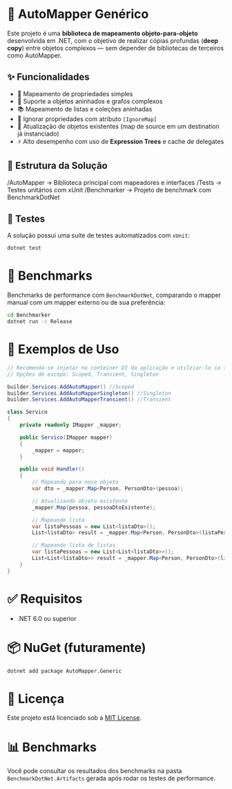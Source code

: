 # 🧠 AutoMapper Genérico
Este projeto é uma **biblioteca de mapeamento objeto-para-objeto** desenvolvida em .NET, com o objetivo de realizar cópias profundas (**deep copy**) entre objetos complexos — sem depender de bibliotecas de terceiros como AutoMapper.

## ✨ Funcionalidades

- 🔁 Mapeamento de propriedades simples
- 🧩 Suporte a objetos aninhados e grafos complexos
- 📚 Mapeamento de listas e coleções aninhadas
- 🚫 Ignorar propriedades com atributo `[IgnoreMap]`
- 🔄 Atualização de objetos existentes (map de source em um destination já instanciado)
- ⚡ Alto desempenho com uso de **Expression Trees** e cache de delegates

## 📁 Estrutura da Solução

/AutoMapper → Biblioteca principal com mapeadores e interfaces /Tests → Testes unitários com xUnit /Benchmarker → Projeto de benchmark com BenchmarkDotNet


## 🧪 Testes

A solução possui uma suíte de testes automatizados com `xUnit`:

```bash
dotnet test
```

# 🚀 Benchmarks

Benchmarks de performance com `BenchmarkDotNet`, comparando o mapper manual com um mapper externo ou de sua preferência:

```bash
cd Benchmarker
dotnet run -c Release
```

# 📌 Exemplos de Uso

```csharp
// Recomenda-se injetar no conteiner DI da aplicação e utilziar-lo ia injeção de dependência.
// Opções de escopo: Scoped, Transient, Singleton

builder.Services.AddAutoMapper() //Scoped
builder.Services.AddAutoMapperSingleton() //Singleton
builder.Services.AddAutoMapperTransient() //Transient

class Servico 
{
    private readonly IMapper _mapper;

    public Servico(IMapper mapper)
    {
        _mapper = mapper;
    }

    public void Handler()
    {
        // Mapeando para novo objeto
        var dto = _mapper.Map<Person, PersonDto>(pessoa);

        // Atualizando objeto existente
        _mapper.Map(pessoa, pessoaDtoExistente);

        // Mapeando lista
        var listaPessoas = new List<listaDto>();
        List<listaDto> result = _mapper.Map<Person, PersonDto>(listaPessoas);

        // Mapeando lista de listas
        var listaPessoas = new List<List<listaDto>>();
        List<List<listaDto>> result = _mapper.Map<Person, PersonDto>(listaPessoas);
    }
}
```

# ✅ Requisitos

- .NET 6.0 ou superior

# 📦 NuGet (futuramente)

```bash
dotnet add package AutoMapper.Generic
```

# 📝 Licença

Este projeto está licenciado sob a [MIT License](LICENSE).

# 📊 Benchmarks

Você pode consultar os resultados dos benchmarks na pasta `BenchmarkDotNet.Artifacts` gerada após rodar os testes de performance.

